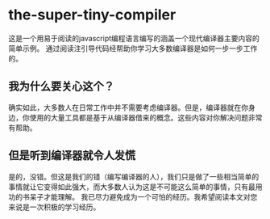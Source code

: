 # the-super-tiny-compiler
这是一个用易于阅读的javascript编程语言编写的涵盖一个现代编译器主要内容的简单示例。
通过阅读注引导代码经帮助你学习大多数编译器是如何一步一步工作的。

## 我为什么要关心这个？
确实如此，大多数人在日常工作中并不需要考虑编译器。但是，编译器就在你身边，你使用的大量工具都是基于从编译器借来的概念。这些内容对你解决问题非常有帮助。

## 但是听到编译器就令人发慌
是的，没错。但这是我们的错（编写编译器的人），我们只是做了一些相当简单的事情就让它变得如此强大，而大多数人认为这是不可能这么简单的事情，只有最用功的书呆子才能理解。
我已尽力避免成为一个可怕的经历。我希望阅读本文对您来说是一次积极的学习经历。
